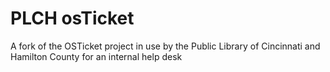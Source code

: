 PLCH osTicket
========

A fork of the OSTicket project in use by the Public Library of Cincinnati and Hamilton County for an internal help desk